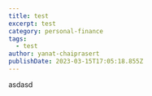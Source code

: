 ```yaml
---
title: test
excerpt: test
category: personal-finance
tags:
  - test
author: yanat-chaiprasert
publishDate: 2023-03-15T17:05:18.855Z
---
```

a﻿sdasd